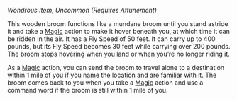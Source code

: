 _Wondrous Item, Uncommon (Requires Attunement)_

This wooden broom functions like a mundane broom until you stand astride it and take a [Magic](https://www.dndbeyond.com/sources/dnd/free-rules/rules-glossary#MagicAction) action to make it hover beneath you, at which time it can be ridden in the air. It has a Fly Speed of 50 feet. It can carry up to 400 pounds, but its Fly Speed becomes 30 feet while carrying over 200 pounds. The broom stops hovering when you land or when you’re no longer riding it.

As a [Magic](https://www.dndbeyond.com/sources/dnd/free-rules/rules-glossary#MagicAction) action, you can send the broom to travel alone to a destination within 1 mile of you if you name the location and are familiar with it. The broom comes back to you when you take a [Magic](https://www.dndbeyond.com/sources/dnd/free-rules/rules-glossary#MagicAction) action and use a command word if the broom is still within 1 mile of you.